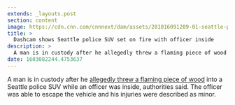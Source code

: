 ```yaml
--- 
extends: _layouts.post 
section: content 
image: https://cdn.cnn.com/cnnnext/dam/assets/201016091209-01-seattle-pd-car-fire-grab-super-tease.jpg 
title: > 
  Dashcam shows Seattle police SUV set on fire with officer inside 
description: > 
  A man is in custody after he allegedly threw a flaming piece of wood into a Seattle police SUV while an officer was inside, authorities said.The officer was able to escape the vehicle and his injuries were described as minor. 
date: 1603082244.4753637 
--- 
```

<div><a></a><p>A man is in custody after he <a href="https://www.cnn.com/2020/10/16/us/seattle-police-car-ablaze-with-officer-inside/index.html" target="_blank">allegedly threw a flaming piece of wood</a> into a Seattle police SUV while an officer was inside, authorities said. The officer was able to escape the vehicle and his injuries were described as minor.</p></div>